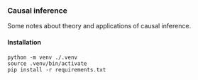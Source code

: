 ### Causal inference

Some notes about theory and applications of causal inference.

#### Installation

```
python -m venv ./.venv
source .venv/bin/activate
pip install -r requirements.txt
```
